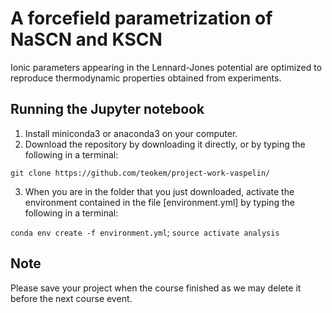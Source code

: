 # A forcefield parametrization of NaSCN and KSCN 

Ionic parameters appearing in the Lennard-Jones potential are optimized to reproduce thermodynamic properties obtained from experiments.

## Running the Jupyter notebook

1. Install miniconda3 or anaconda3 on your computer.
2. Download the repository by downloading it directly, or by typing the following in a terminal:

`git clone https://github.com/teokem/project-work-vaspelin/`

3. When you are in the folder that you just downloaded, activate the environment contained in the file [environment.yml] by typing the following in a terminal:

`conda env create -f environment.yml`;
`source activate analysis`

## Note

Please save your project when the course finished as we may delete it before the next course event.
